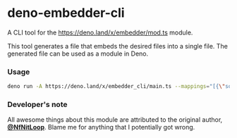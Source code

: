 # deno-embedder-cli

A CLI tool for the https://deno.land/x/embedder/mod.ts module.

This tool generates a file that embeds the desired files into a single file. The
generated file can be used as a module in Deno.

### Usage

```sh
deno run -A https://deno.land/x/embedder_cli/main.ts --mappings="[{\"sourceDir\":\"./.vscode\",\"destDir\":\"./examples/00_vscode\"}]"
```

### Developer's note

All awesome things about this module are attributed to the original author,
[**@NfNitLoop**](https://github.com/NfNitLoop). Blame me for anything that I
potentially got wrong.

